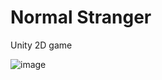 # Normal Stranger
Unity 2D game

![image](https://user-images.githubusercontent.com/65003464/121470205-d6ef2000-c9f8-11eb-8b25-a92eb00a0743.png)


